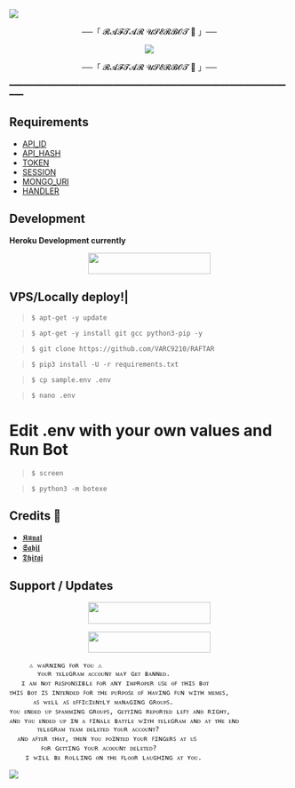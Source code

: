<img src="https://user-images.githubusercontent.com/73097560/115834477-dbab4500-a447-11eb-908a-139a6edaec5c.gif">

<p align="center">──「 𝓡𝓐𝓕𝓣𝓐𝓡 𝓤𝓢𝓔𝓡𝓑𝓞𝓣 🍷 」──</p>

<p align="center">
     <img src="https://graph.org/file/0c88393320b519489e24d.jpg"
</p>

<p align="center">──「 𝓡𝓐𝓕𝓣𝓐𝓡 𝓤𝓢𝓔𝓡𝓑𝓞𝓣 🍷 」──</p>

━━━━━━━━━━━━━━━━━━━━━━━━━━━━━━━━━━━━━━━━━━━━━━━━━━━━━━━━━━━━━━

## Requirements 

- [API_ID](https://my.telegram.org)
- [API_HASH](https://my.telegram.org)
- [TOKEN](https://t.me/Botfather)
- [SESSION](https://t.me/Venom_String_robot)
- [MONGO_URI](https://mongodb.com)
- [HANDLER](https://t.me/Robotxupdates)


## Development 

**Heroku Development currently**

<p align="center"><a href="http://dashboard.heroku.com/new?template=https://github.com/VARC9210/RAFTAR"> <img src="https://www.herokucdn.com/deploy/button.svg" width="220" height="38.45"/></a></p>


## VPS/Locally deploy!|

>     $ apt-get -y update

>     $ apt-get -y install git gcc python3-pip -y

>     $ git clone https://github.com/VARC9210/RAFTAR

>     $ pip3 install -U -r requirements.txt

>     $ cp sample.env .env

>     $ nano .env


# Edit .env with your own values and Run Bot

>     $ screen

>     $ python3 -m botexe


## Credits 💖

- [𝕶𝖚𝖓𝖆𝖑](https://t.me/THE_TRIO_0009)
- [𝕾𝖆𝖍𝖎𝖑](https://t.me/THE_TRIO_0009)
- [𝕯𝖍𝖎𝖗𝖆𝖏](https://t.me/THE_TRIO_0009)

## Support / Updates

<p align="center"><a href="https://t.me/UNI_INDIA_0008"><img src="https://img.shields.io/badge/ᴛᴇʟᴇɢʀᴀᴍ-sᴜᴘᴘᴏʀᴛ-back?&style=for-the-badge&logo=telegram" width="220" height="38.45"></a></p>
<p align="center"><a href="https://t.me/DevilSupportChat"><img src="https://img.shields.io/badge/ᴛᴇʟᴇɢʀᴀᴍ-ᴜᴘᴅᴀᴛᴇs-back?&style=for-the-badge&logo=telegram" width="220" height="38.45"></a></p>


```console
     ⚠️ ᴡᴀʀɴɪɴɢ ꜰᴏʀ ʏᴏᴜ ⚠️
       ʏᴏᴜʀ ᴛᴇʟᴇɢʀᴀᴍ ᴀᴄᴄᴏᴜɴᴛ ᴍᴀʏ ɢᴇᴛ ʙᴀɴɴᴇᴅ.
   ɪ ᴀᴍ ɴᴏᴛ ʀᴇꜱᴘᴏɴꜱɪʙʟᴇ ꜰᴏʀ ᴀɴʏ ɪᴍᴘʀᴏᴘᴇʀ ᴜꜱᴇ ᴏꜰ ᴛʜɪꜱ ʙᴏᴛ
ᴛʜɪꜱ ʙᴏᴛ ɪꜱ ɪɴᴛᴇɴᴅᴇᴅ ꜰᴏʀ ᴛʜᴇ ᴘᴜʀᴘᴏꜱᴇ ᴏꜰ ʜᴀᴠɪɴɢ ꜰᴜɴ ᴡɪᴛʜ ᴍᴇᴍᴇꜱ,
      ᴀꜱ ᴡᴇʟʟ ᴀꜱ ᴇꜰꜰɪᴄɪᴇɴᴛʟʏ ᴍᴀɴᴀɢɪɴɢ ɢʀᴏᴜᴘꜱ.
ʏᴏᴜ ᴇɴᴅᴇᴅ ᴜᴘ ꜱᴘᴀᴍᴍɪɴɢ ɢʀᴏᴜᴘꜱ, ɢᴇᴛᴛɪɴɢ ʀᴇᴘᴏʀᴛᴇᴅ ʟᴇꜰᴛ ᴀɴᴅ ʀɪɢʜᴛ,
ᴀɴᴅ ʏᴏᴜ ᴇɴᴅᴇᴅ ᴜᴘ ɪɴ ᴀ ꜰɪɴᴀʟᴇ ʙᴀᴛᴛʟᴇ ᴡɪᴛʜ ᴛᴇʟᴇɢʀᴀᴍ ᴀɴᴅ ᴀᴛ ᴛʜᴇ ᴇɴᴅ
       ᴛᴇʟᴇɢʀᴀᴍ ᴛᴇᴀᴍ ᴅᴇʟᴇᴛᴇᴅ ʏᴏᴜʀ ᴀᴄᴄᴏᴜɴᴛ?
  ᴀɴᴅ ᴀꜰᴛᴇʀ ᴛʜᴀᴛ, ᴛʜᴇɴ ʏᴏᴜ ᴘᴏɪɴᴛᴇᴅ ʏᴏᴜʀ ꜰɪɴɢᴇʀꜱ ᴀᴛ ᴜꜱ
        ꜰᴏʀ ɢᴇᴛᴛɪɴɢ ʏᴏᴜʀ ᴀᴄᴏᴏᴜɴᴛ ᴅᴇʟᴇᴛᴇᴅ?
    ɪ ᴡɪʟʟ ʙᴇ ʀᴏʟʟɪɴɢ ᴏɴ ᴛʜᴇ ꜰʟᴏᴏʀ ʟᴀᴜɢʜɪɴɢ ᴀᴛ ʏᴏᴜ.
```

<img src="https://user-images.githubusercontent.com/73097560/115834477-dbab4500-a447-11eb-908a-139a6edaec5c.gif">
